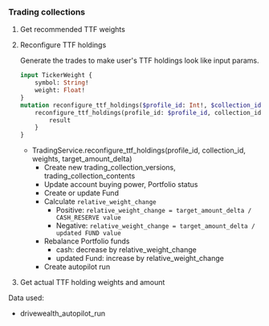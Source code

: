 ### Trading collections
1. Get recommended TTF weights
2. Reconfigure TTF holdings

   Generate the trades to make user's TTF holdings look like input params.
    ```graphql
    input TickerWeight {
        symbol: String!
        weight: Float!    
    }
    mutation reconfigure_ttf_holdings($profile_id: Int!, $collection_id: Int!, $weights: [TickerWeight], $target_amount_delta: Float) {
        reconfigure_ttf_holdings(profile_id: $profile_id, collection_id: $collection_id, weights: $weights, target_amount_delta: $target_amount_delta) {
            result
        }
    }
    ```
    - TradingService.reconfigure_ttf_holdings(profile_id, collection_id, weights, target_amount_delta)
        - Create new trading_collection_versions, trading_collection_contents
        - Update account buying power, Portfolio status
        - Create or update Fund
        - Calculate `relative_weight_change`
            - Positive: `relative_weight_change = target_amount_delta / CASH_RESERVE value`
            - Negative: `relative_weight_change = target_amount_delta / updated FUND value`
        - Rebalance Portfolio funds
            - cash: decrease by relative_weight_change
            - updated Fund: increase by relative_weight_change
        - Create autopilot run
3. Get actual TTF holding weights and amount

Data used:
- drivewealth_autopilot_run